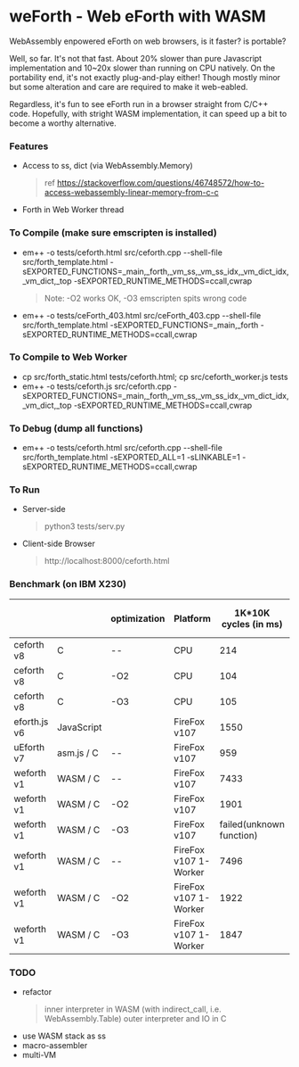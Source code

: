 # weForth - Web eForth with WASM

WebAssembly enpowered eForth on web browsers, is it faster? is portable?

Well, so far. It's not that fast. About 20% slower than pure Javascript implementation and 10~20x slower than running on CPU natively. On the portability end, it's not exactly plug-and-play either! Though mostly minor but some alteration and care are required to make it web-eabled.

Regardless, it's fun to see eForth run in a browser straight from C/C++ code. Hopefully, with stright WASM implementation, it can speed up a bit to become a worthy alternative.

### Features
* Access to ss, dict (via WebAssembly.Memory)
  > ref https://stackoverflow.com/questions/46748572/how-to-access-webassembly-linear-memory-from-c-c
* Forth in Web Worker thread

### To Compile (make sure emscripten is installed)
* em++ -o tests/ceforth.html src/ceforth.cpp --shell-file src/forth_template.html -sEXPORTED_FUNCTIONS=_main,_forth,_vm_ss,_vm_ss_idx,_vm_dict_idx,_vm_dict,_top -sEXPORTED_RUNTIME_METHODS=ccall,cwrap
  > Note: -O2 works OK, -O3 emscripten spits wrong code
  
* em++ -o tests/ceForth_403.html src/ceForth_403.cpp --shell-file src/forth_template.html -sEXPORTED_FUNCTIONS=_main,_forth -sEXPORTED_RUNTIME_METHODS=ccall,cwrap

### To Compile to Web Worker
* cp src/forth_static.html tests/ceforth.html; cp src/ceforth_worker.js tests
* em++ -o tests/ceforth.js src/ceforth.cpp -sEXPORTED_FUNCTIONS=_main,_forth,_vm_ss,_vm_ss_idx,_vm_dict_idx,_vm_dict,_top -sEXPORTED_RUNTIME_METHODS=ccall,cwrap

### To Debug (dump all functions)
* em++ -o tests/ceforth.html src/ceforth.cpp --shell-file src/forth_template.html -sEXPORTED_ALL=1 -sLINKABLE=1 -sEXPORTED_RUNTIME_METHODS=ccall,cwrap

### To Run
* Server-side
  > python3 tests/serv.py
* Client-side Browser
  > http://localhost:8000/ceforth.html

### Benchmark (on IBM X230)
|||optimization|Platform|1K*10K cycles (in ms)|code size (KB)|
|---|---|---|---|---|---|
|ceforth v8|C|--|CPU|214|91|
|ceforth v8|C|-O2|CPU|104|70|
|ceforth v8|C|-O3|CPU|105|74|
|eforth.js v6|JavaScript||FireFox v107|1550|20|
|uEforth v7|asm.js / C|--|FireFox v107|959|?|
|weforth v1|WASM / C|--|FireFox v107|7433|237|
|weforth v1|WASM / C|-O2|FireFox v107|1901|157|
|weforth v1|WASM / C|-O3|FireFox v107|failed(unknown function)|174|
|weforth v1|WASM / C|--|FireFox v107 1-Worker|7496|237|
|weforth v1|WASM / C|-O2|FireFox v107 1-Worker|1922|157|
|weforth v1|WASM / C|-O3|FireFox v107 1-Worker|1847|174|

### TODO
* refactor
  > inner interpreter in WASM (with indirect_call, i.e. WebAssembly.Table)
  > outer interpreter and IO in C
* use WASM stack as ss
* macro-assembler
* multi-VM
